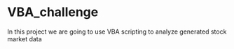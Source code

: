 # VBA_challenge
In this project we are going to use VBA scripting to analyze generated stock market data
